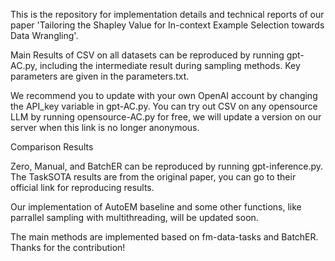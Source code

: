 This is the repository for implementation details and technical reports of our paper 'Tailoring the Shapley Value for In-context Example Selection towards Data Wrangling'. 

Main Results of CSV on all datasets can be reproduced by running gpt-AC.py, including the intermediate result during sampling methods. Key parameters are given in the parameters.txt.

We recommend you to update with your own OpenAI account by changing the API_key variable in gpt-AC.py. You can try out CSV on any opensource LLM by running opensource-AC.py for free, we will update a version on our server when this link is no longer anonymous. 

Comparison Results 

Zero, Manual, and BatchER can be reproduced by running gpt-inference.py. The TaskSOTA results are from the original paper, you can go to their official link for reproducing results. 

Our implementation of AutoEM baseline and some other functions, like parrallel sampling with multithreading, will be updated soon.

The main methods are implemented based on fm-data-tasks and BatchER. Thanks for the contribution!
